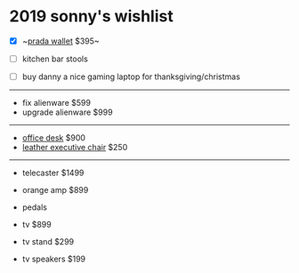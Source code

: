 # 2019 sonny's wishlist

- [x] ~[prada wallet](https://www.prada.com/us/en/men/accessories/wallets/products.saffiano_leather_wallet.2MO233_053_F0002.html) $395~

- [ ] kitchen bar stools

- [ ] buy danny a nice gaming laptop for thanksgiving/christmas

---

- fix alienware $599
- upgrade alienware $999

---

- [office desk](https://www.poppin.com/Series-A-Executive-Desk%2C-Natural-Oak%2C-72%22%2C-Charcoal-Legs-104000+%3A+105515.html) $900
- [leather executive chair](https://www.staples.com/La-Z-Boy-Winston-Leather-Executive-Office-Chair-Fixed-Arms-Brown-44763/product_1200191?cid=PS:GooglePLAs:1200191&ci_src=17588969&ci_sku=1200191&KPID=1200191&gclid=Cj0KCQjwitPnBRCQARIsAA5n84mUs2W06Lc929BdX1gOYsLOOUdbAPg2RAHakKeF12AKmiBVfypQHMEaApw4EALw_wcB) $250

---

- telecaster $1499
- orange amp $899
- pedals

- tv $899
- tv stand $299
- tv speakers $199
